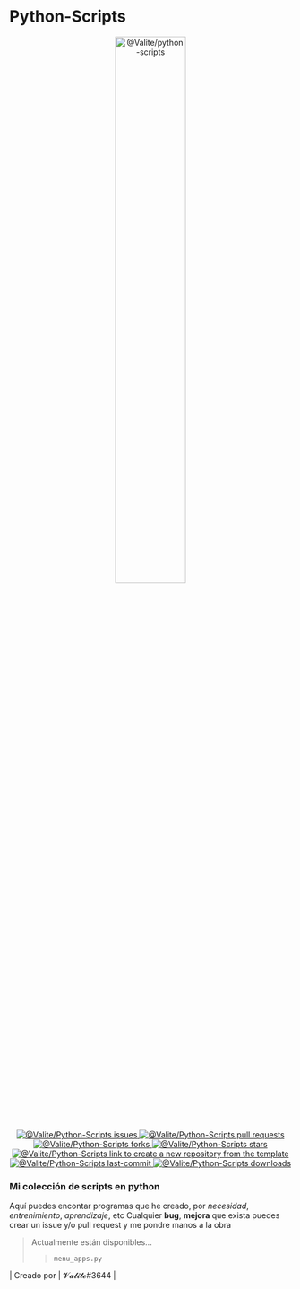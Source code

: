# Python-Scripts

<p align="center">
  <a href="https://github.com/Valite/project-template/generate">
    <img width="50%" src="https://i.imgur.com/D1DBcRW.png" alt="@Valite/python-scripts">
  </a>
  <br>
  <a href="https://github.com/Valite/Python-Scripts/issues">
    <img src="https://img.shields.io/github/issues/Valite/python-scripts?color=0088ff&style=for-the-badge&logo=github" alt="@Valite/Python-Scripts issues"/>
  </a>
  <a href="https://github.com/Valite/Python-Scripts/pulls">
    <img src="https://img.shields.io/github/issues-pr/Valite/python-scripts?color=0088ff&style=for-the-badge&logo=github" alt="@Valite/Python-Scripts pull requests"/>
  </a>
  <a href="https://github.com/Valite/Python-Scripts/network/members">
    <img src="https://img.shields.io/github/forks/Valite/Python-Scripts?style=for-the-badge&color=0088ff&logo=github" alt="@Valite/Python-Scripts forks"/>
  </a>
   <a href="https://github.com/Valite/Python-Scripts">
    <img src="https://img.shields.io/github/stars/Valite/Python-Scripts?style=for-the-badge&color=0088ff&logo=github" alt="@Valite/Python-Scripts stars"/>
  </a>
  <a href="https://github.com/Valite/Python-Scripts/generate">
    <img src="https://img.shields.io/badge/use%20this-template-blue?logo=github-sponsors&style=for-the-badge&color=green" alt="@Valite/Python-Scripts link to create a new repository from the template">
  </a> 
  <a href="https://github.com/Valite/Python-Scripts">
    <img src="https://img.shields.io/github/last-commit/valite/Python-Scripts?style=for-the-badge" alt="@Valite/Python-Scripts last-commit"/>
  </a>
  <a href="https://github.com/Valite/Python-Scripts">
    <img src="https://img.shields.io/github/downloads/valite/python-scripts/total?style=for-the-badge" alt="@Valite/Python-Scripts downloads"/>
  </a>
</p>

### **Mi colección de scripts en python**

Aquí puedes encontar programas que he creado, por *necesidad*, *entrenimiento*, *aprendizaje*, etc
Cualquier **bug**, **mejora** que exista puedes crear un issue y/o pull request y me pondre manos a la obra

>Actualmente están disponibles...
>>`menu_apps.py`

| Creado por | 𝓥𝓪𝓵𝓲𝓽𝓮#3644 |
